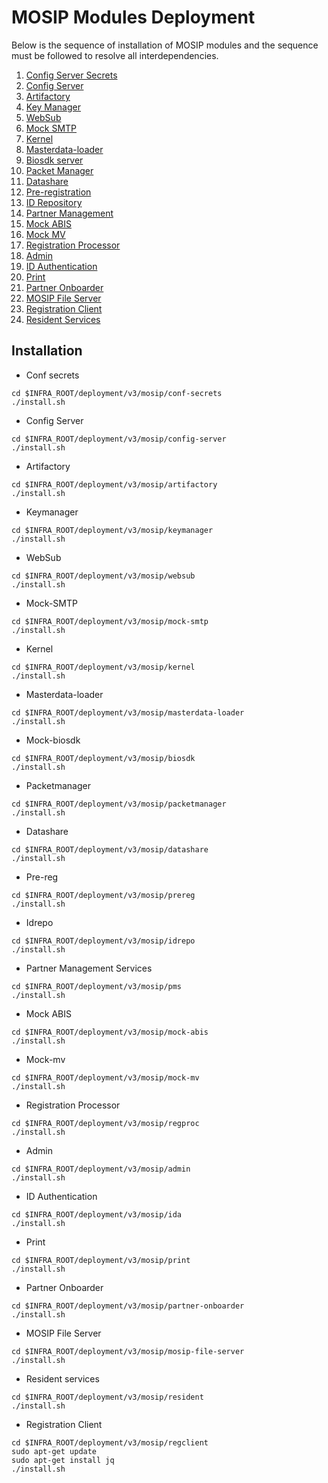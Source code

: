 # MOSIP Modules Deployment

Below is the sequence of installation of MOSIP modules and the sequence must be followed to resolve all interdependencies.

1. [Config Server Secrets](https://github.com/mosip/mosip-infra/blob/1.2.0.1/deployment/v3/mosip/conf-secrets/README.md)
2. [Config Server](https://github.com/mosip/mosip-infra/blob/1.2.0.1/deployment/v3/mosip/config-server/README.md)
3. [Artifactory](https://github.com/mosip/mosip-infra/blob/1.2.0.1/deployment/v3/mosip/artifactory/README.md)
4. [Key Manager](https://github.com/mosip/mosip-infra/blob/1.2.0.1/deployment/v3/mosip/keymanager/README.md)
5. [WebSub](https://github.com/mosip/mosip-infra/blob/1.2.0.1/deployment/v3/mosip/websub/README.md)
6. [Mock SMTP](https://github.com/mosip/mosip-infra/blob/develop/deployment/v3/mosip/mock-smtp/README.md)
7. [Kernel](https://github.com/mosip/mosip-infra/blob/1.2.0.1/deployment/v3/mosip/kernel/README.md)
8. [Masterdata-loader]()
9. [Biosdk server](https://github.com/mosip/mosip-infra/tree/1.2.0.1/deployment/v3/mosip/biosdk)
10. [Packet Manager](https://github.com/mosip/mosip-infra/blob/1.2.0.1/deployment/v3/mosip/packetmanager/README.md)
11. [Datashare](https://github.com/mosip/mosip-infra/blob/1.2.0.1/deployment/v3/mosip/datashare/README.md)
12. [Pre-registration](https://github.com/mosip/mosip-infra/blob/1.2.0.1/deployment/v3/mosip/prereg/README.md)
13. [ID Repository](https://github.com/mosip/mosip-infra/blob/1.2.0.1/deployment/v3/mosip/idrepo/README.md)
14. [Partner Management](https://github.com/mosip/mosip-infra/blob/1.2.0.1/deployment/v3/mosip/pms/README.md)
15. [Mock ABIS](https://github.com/mosip/mosip-infra/blob/1.2.0.1/deployment/v3/mosip/mock-abis/README.md)
16. [Mock MV](https://github.com/mosip/mosip-infra/blob/1.2.0.1/deployment/v3/mosip/mock-mv/README.md)
17. [Registration Processor](https://github.com/mosip/mosip-infra/blob/1.2.0.1/deployment/v3/mosip/regproc/README.md)
18. [Admin](https://github.com/mosip/mosip-infra/blob/1.2.0.1/deployment/v3/mosip/admin/README.md)
19. [ID Authentication](https://github.com/mosip/mosip-infra/blob/1.2.0.1/deployment/v3/mosip/ida/README.md)
20. [Print](https://github.com/mosip/mosip-infra/blob/1.2.0.1/deployment/v3/mosip/print/README.md)
21. [Partner Onboarder](https://github.com/mosip/mosip-infra/blob/1.2.0.1/deployment/v3/mosip/partner-onboarder/README.md)
22. [MOSIP File Server](https://github.com/mosip/mosip-infra/blob/1.2.0.1/deployment/v3/mosip/mosip-file-server/README.md)
23. [Registration Client](https://github.com/mosip/mosip-infra/blob/1.2.0.1/deployment/v3/mosip/regclient/README.md)
24. [Resident Services](https://github.com/mosip/mosip-infra/blob/1.2.0.1/deployment/v3/mosip/resident/README.md)

## Installation

* Conf secrets

```
cd $INFRA_ROOT/deployment/v3/mosip/conf-secrets
./install.sh
```

* Config Server

```
cd $INFRA_ROOT/deployment/v3/mosip/config-server
./install.sh
```

* Artifactory

```
cd $INFRA_ROOT/deployment/v3/mosip/artifactory
./install.sh
```

* Keymanager

```
cd $INFRA_ROOT/deployment/v3/mosip/keymanager
./install.sh
```

* WebSub

```
cd $INFRA_ROOT/deployment/v3/mosip/websub
./install.sh
```

* Mock-SMTP
```
cd $INFRA_ROOT/deployment/v3/mosip/mock-smtp
./install.sh
```

* Kernel

```
cd $INFRA_ROOT/deployment/v3/mosip/kernel
./install.sh
```

* Masterdata-loader

```
cd $INFRA_ROOT/deployment/v3/mosip/masterdata-loader
./install.sh
```

* Mock-biosdk

```
cd $INFRA_ROOT/deployment/v3/mosip/biosdk
./install.sh
```

* Packetmanager

```
cd $INFRA_ROOT/deployment/v3/mosip/packetmanager
./install.sh
```

* Datashare

```
cd $INFRA_ROOT/deployment/v3/mosip/datashare
./install.sh
```

* Pre-reg

```
cd $INFRA_ROOT/deployment/v3/mosip/prereg
./install.sh
```

* Idrepo

```
cd $INFRA_ROOT/deployment/v3/mosip/idrepo
./install.sh
```

* Partner Management Services

```
cd $INFRA_ROOT/deployment/v3/mosip/pms
./install.sh
```

* Mock ABIS

```
cd $INFRA_ROOT/deployment/v3/mosip/mock-abis
./install.sh
```

* Mock-mv

```
cd $INFRA_ROOT/deployment/v3/mosip/mock-mv
./install.sh
```

* Registration Processor

```
cd $INFRA_ROOT/deployment/v3/mosip/regproc
./install.sh
```

* Admin

```
cd $INFRA_ROOT/deployment/v3/mosip/admin
./install.sh
```

* ID Authentication

```
cd $INFRA_ROOT/deployment/v3/mosip/ida
./install.sh
```

* Print

```
cd $INFRA_ROOT/deployment/v3/mosip/print
./install.sh
```

* Partner Onboarder

```
cd $INFRA_ROOT/deployment/v3/mosip/partner-onboarder
./install.sh
```

* MOSIP File Server

```
cd $INFRA_ROOT/deployment/v3/mosip/mosip-file-server
./install.sh
```

* Resident services

```
cd $INFRA_ROOT/deployment/v3/mosip/resident
./install.sh
```

* Registration Client

```
cd $INFRA_ROOT/deployment/v3/mosip/regclient
sudo apt-get update
sudo apt-get install jq
./install.sh
```
